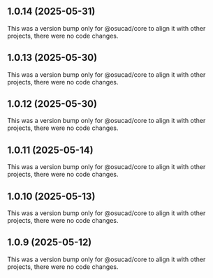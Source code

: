 ## 1.0.14 (2025-05-31)

This was a version bump only for @osucad/core to align it with other projects, there were no code changes.

## 1.0.13 (2025-05-30)

This was a version bump only for @osucad/core to align it with other projects, there were no code changes.

## 1.0.12 (2025-05-30)

This was a version bump only for @osucad/core to align it with other projects, there were no code changes.

## 1.0.11 (2025-05-14)

This was a version bump only for @osucad/core to align it with other projects, there were no code changes.

## 1.0.10 (2025-05-13)

This was a version bump only for @osucad/core to align it with other projects, there were no code changes.

## 1.0.9 (2025-05-12)

This was a version bump only for @osucad/core to align it with other projects, there were no code changes.